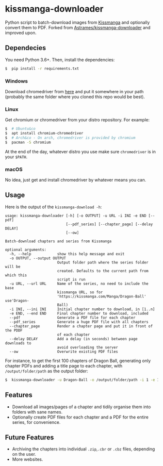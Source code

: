 # kissmanga-downloader

Python script to batch-download images from [Kissmanga](https://kissmanga.com) and optionally convert them to PDF.
Forked from [Astrames/kissmanga-downloader](https://github.com/Astrames/kissmanga-downloader) and improved upon.

## Dependecies

You need Python 3.6+. Then, install the dependencies:

```bash
$  pip install -r requirements.txt
```

### Windows

Download chromedriver from [here](https://sites.google.com/a/chromium.org/chromedriver/downloads) and put it somewhere in your path (probably the same folder where you cloned this repo would be best).

### Linux

Get chromium or chromedriver from your distro repository. For example:

```bash
$  # Ubuntu&co
$  apt install chromium-chromedriver
$  # Arch&co - On arch, chromedriver is provided by chromium
$  pacman -S chromium
```
At the end of the day, whatever distro you use make sure `chromedriver` is in your `$PATH`.

### macOS

No idea, just get and install chromedriver by whatever means you can.


## Usage

Here is the output of the `kissmanga-download -h`:

```
usage: kissmanga-downloader [-h] [-o OUTPUT] -u URL -i INI -e END [--pdf]
                            [--pdf_series] [--chapter_page] [--delay DELAY]
                            [--ow]

Batch-download chapters and series from Kissmanga

optional arguments:
  -h, --help            show this help message and exit
  -o OUTPUT, --output OUTPUT
                        Output folder path where the series folder will be
                        created. Defaults to the current path from which this
                        script is run
  -u URL, --url URL     Name of the series, no need to include the base
                        kissmanga URL, so for
                        'https://kissmanga.com/Manga/Dragon-Ball' use'Dragon-
                        Ball)
  -i INI, --ini INI     Initial chapter number to download, in [1..n]
  -e END, --end END     Final chapter number to download, included
  --pdf                 Generate a PDF file for each chapter
  --pdf_series          Generate a huge PDF file with all chapters
  --chapter_page        Render a chapter page and put it in front of the PDDF
                        of each chapter
  --delay DELAY         Add a delay (in seconds) between page downloads to
                        avoid overloading the server
  --ow                  Overwrite existing PDF files
```

For instance, to get the first 100 chapters of Dragon Ball, generating only chapter PDFs and adding a title page to each chapter, with `/output/folder/path` as the output folder:

```bash
$  kissmanga-downloader -u Dragon-Ball -o /output/folder/path -i 1 -e 100 --pdf --chapter_page --ow
```

## Features

*  Download all images/pages of a chapter and tidily organise them into folders with sane names.
*  Optionally create PDF files for each chapter and a PDF for the entire series, for convenience.

## Future Features

* Archiving the chapters into individual `.zip`,`.cbr` or `.cbz` files, depending on the user.
* More websites.

